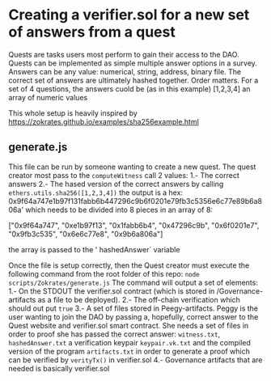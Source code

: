 # Creating a verifier.sol for a new set of answers from a quest
Quests are tasks users most perform to gain their access to the DAO.
Quests can be implemented as simple multiple answer options in a survey.
Answers can be any value: numerical, string, address, binary file.
The correct set of answers are ultimately hashed together. Order matters.
For a set of 4 questions, the answers cuold be (as in this example) [1,2,3,4] an array of numeric values

This whole setup is heavily inspired by https://zokrates.github.io/examples/sha256example.html

## generate.js
This file can be run by someone wanting to create a new quest.
The quest creator most pass to the `computeWitness` call 2 values:
1.- The correct answers
2.- The hased version of the correct answers by calling `ethers.utils.sha256([1,2,3,4])` the output is a hex:  0x9f64a747e1b97f131fabb6b447296c9b6f0201e79fb3c5356e6c77e89b6a806a' which needs to be divided into 8 pieces in an array of 8:

["0x9f64a747", 
"0xe1b97f13", 
"0x1fabb6b4", 
"0x47296c9b", 
"0x6f0201e7", 
"0x9fb3c535", 
"0x6e6c77e8", 
"0x9b6a806a"]

the array is passed to the ' hashedAnswer` variable

Once the file is setup correctly, then the Quest creator must execute the following command from the root folder of this repo: `node scripts/Zokrates/generate.js`
The command will output a set of elements:
1.- On the STDOUT the verifier.sol contract (which is stored in /Governance-artifacts as a file to be deployed).
2.- The off-chain verification which should out put `true`
3.- A set of files stored in Peegy-artifacts. Peggy is the user wanting to join the DAO by passing a, hopefully, correct answer to the Quest website and verifier.sol smart contract. She needs a set of files in order to proof she has passed the correct answer: `witness.txt`, `hashedAnswer.txt` a verification keypair `keypair.vk.txt` and the compiled version of the program `artifacts.txt` in order to generate a proof which can be verified by `verityTx()` in verifier.sol
4.- Governance artifacts that are needed is basically verifier.sol